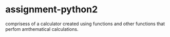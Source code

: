 # assignment-python2
comprisess of a calculator created using functions and other functions that perfom amthematical calculations.
